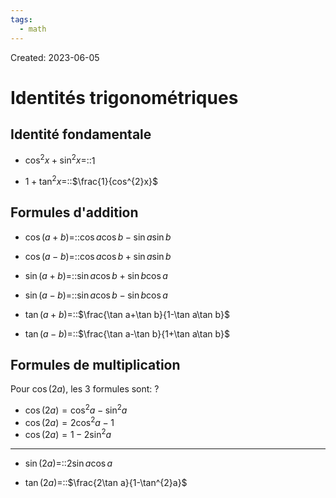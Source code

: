 ```yaml
---
tags:
  - math
---
```

Created: 2023-06-05

# Identités trigonométriques
## Identité fondamentale
- $\cos^{2}x+\sin^{2}x=$::$1$

- $1+\tan^{2}x=$::$\frac{1}{cos^{2}x}$
<!--SR:!2023-09-14,1,226-->

## Formules d'addition
- $\cos(a+b)=$::$\cos a\cos b-\sin a\sin b$
<!--SR:!2023-09-14,1,190-->

- $\cos(a-b)=$::$\cos a\cos b+\sin a\sin b$
<!--SR:!2023-09-16,3,266-->

- $\sin(a+b)=$::$\sin a\cos b+\sin b\cos a$
<!--SR:!2023-09-23,12,250-->

- $\sin(a-b)=$::$\sin a\cos b-\sin b\cos a$

- $\tan(a+b)=$::$\frac{\tan a+\tan b}{1-\tan a\tan b}$

- $\tan(a-b)=$::$\frac{\tan a-\tan b}{1+\tan a\tan b}$

## Formules de multiplication
Pour $\cos(2a)$, les 3 formules sont:
?
- $\cos(2a)=\cos^{2}a-\sin^{2}a$
- $\cos(2a)=2\cos^{2}a-1$
- $\cos(2a)=1-2\sin^{2}a$


---
- $\sin(2a)=$::$2\sin a\cos a$
<!--SR:!2023-09-14,1,226-->

- $\tan(2a)=$::$\frac{2\tan a}{1-\tan^{2}a}$


